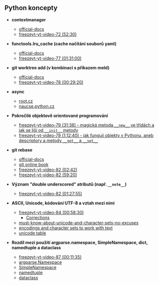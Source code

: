 ## Python koncepty

* **contextmanager**
    * [official-docs](https://docs.python.org/3/library/contextlib.html#contextlib.contextmanager)
    * [freezeyt-yt-video-72 (52:30)](https://www.youtube.com/watch?v=khUfxwQKX6s&t=3150s)

* **functools.lru_cache (cache načítání souborů yaml)**
    * [official-docs](https://docs.python.org/3/library/functools.html#functools.lru_cache)
    * [freezeyt-yt-video-77 (01:31:00)](https://www.youtube.com/watch?v=osaVARgxpgo&list=PLFt-PM7J_H3EU5Oez3ZSVjY5pZJttP2lT&index=78)

* **git worktree add (v kombinaci s příkazem meld)**
    * [official-docs](https://git-scm.com/docs/git-worktree)
    * [freezeyt-yt-video-78 (00:29:20)](https://www.youtube.com/watch?v=Zi1Yhnpz5g8&list=PLFt-PM7J_H3EU5Oez3ZSVjY5pZJttP2lT&index=79)

* **async**
    * [root.cz](https://www.root.cz/clanky/soubezne-a-paralelne-bezici-ulohy-naprogramovane-v-pythonu/)
    * [naucse.python.cz](https://naucse.python.cz/course/mi-pyt/intro/async/)

* **Pokročilé objektově orientované programování**
   * [freezeyt-yt-video-79 (31:38) - magická metoda `__new__` ve třídách a jak se liší od `__init__` metody](https://www.youtube.com/watch?v=znpSzRKgohw&t=1898s)
   * [freezeyt-yt-video-79 (1:12:40) - jak fungují objekty v Pythonu, aneb descriptory a metody `__get__` a `__set__`](https://www.youtube.com/watch?v=znpSzRKgohw&t=4360s)

* **git rebase**
    * [official-docs](https://git-scm.com/docs/git-rebase)
    * [git online book](https://git-scm.com/book/en/v2/Git-Branching-Rebasing)
    * [freezeyt-yt-video-82 (02:42)](https://www.youtube.com/watch?v=Mv4Q9ktBBRk&t=162s)
    * [freezeyt-yt-video-82 (59:20)](https://www.youtube.com/watch?v=Mv4Q9ktBBRk&t=3560s)

* **Význam "double underscored" atributů (např. `__note__`)**
    * [freezeyt-yt-video-82 (01:27:55)](https://www.youtube.com/watch?v=Mv4Q9ktBBRk&t=5275s)

* **ASCII, Unicode, kódování UTF-8 a vztah mezi nimi**
    * [freezeyt-yt-video-84 (00:58:30)](https://youtu.be/CpemKarhGik?t=3511)
        * [Corrections](https://github.com/encukou/freezeyt/pull/290#issuecomment-1098882874)
    * [must-know-about-unicode-and-character-sets-no-excuses](https://www.joelonsoftware.com/2003/10/08/the-absolute-minimum-every-software-developer-absolutely-positively-must-know-about-unicode-and-character-sets-no-excuses/)
    * [encodings and character sets to work with text](https://kunststube.net/encoding/)
    * [unicode table](https://www.utf8-chartable.de/unicode-utf8-table.pl)

* **Rozdíl mezi použití argparse.namespace, SimpleNamespace, dict, namedtuple a dataclass**
    * [freezeyt-yt-video-87 (00:11:35)](https://youtu.be/00_EJ1J0bcs?t=695)
    * [argparse.Namespace](https://docs.python.org/3/library/argparse.html#the-namespace-object)
    * [SimpleNamespace](https://docs.python.org/3/library/types.html#types.SimpleNamespace)
    * [namedtuple](https://docs.python.org/3/library/collections.html#collections.namedtuple)
    * [dataclass](https://docs.python.org/3/library/dataclasses.html#dataclasses.dataclass)

